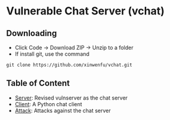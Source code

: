 # Vulnerable Chat Server (vchat)

## Downloading
- Click Code -> Download ZIP -> Unzip to a folder
- If install git, use the command
```
git clone https://github.com/xinwenfu/vchat.git
```

## Table of Content

* [Server](Server): Revised vulnserver as the chat server
* [Client](Client): A Python chat client
* [Attack](Attack): Attacks against the chat server
